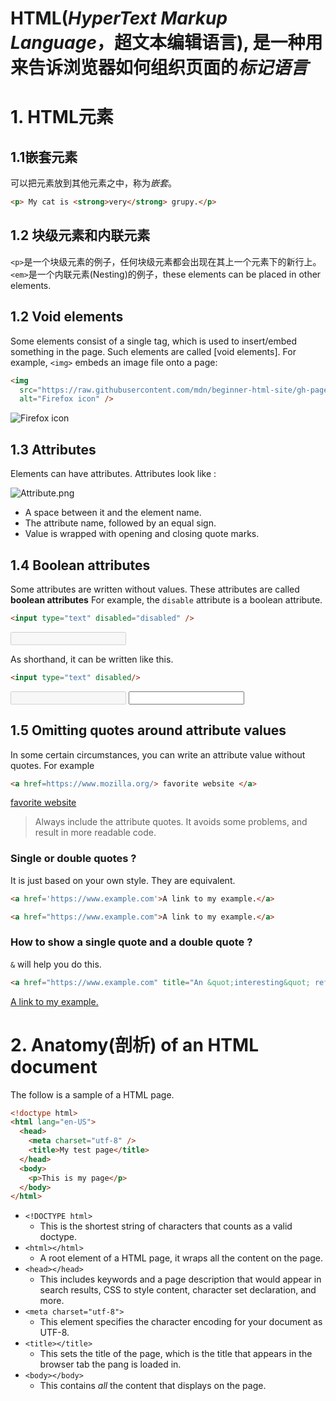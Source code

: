 
# HTML(*HyperText Markup Language*，超文本编辑语言), 是一种用来告诉浏览器如何组织页面的*标记语言*

# 1. HTML元素

## 1.1嵌套元素

可以把元素放到其他元素之中，称为*嵌套*。

```html  
<p> My cat is <strong>very</strong> grupy.</p>
```

## 1.2 块级元素和内联元素

`<p>`是一个块级元素的例子，任何块级元素都会出现在其上一个元素下的新行上。
`<em>`是一个内联元素(Nesting)的例子，these elements can be placed in other elements.

## 1.2 Void elements

Some elements consist of a single tag, which is used to insert/embed something in the page.
Such elements are called  [void elements]. For example, `<img>` embeds an image file onto a page:

```HTML
<img
  src="https://raw.githubusercontent.com/mdn/beginner-html-site/gh-pages/images/firefox-icon.png"
  alt="Firefox icon" />
```

<img
  src="https://raw.githubusercontent.com/mdn/beginner-html-site/gh-pages/images/firefox-icon.png"
  alt="Firefox icon" />

## 1.3 Attributes

Elements can have attributes. Attributes look like :

<img
  src="https://developer.mozilla.org/en-US/docs/Learn/HTML/Introduction_to_HTML/Getting_started/grumpy-cat-attribute-small.png"
  alt="Attribute.png"/>
- A space between it and the element name.
- The attribute name, followed by an equal sign.
- Value is wrapped with opening and closing quote marks.

## 1.4 Boolean attributes

Some attributes are written without values. These attributes are called **boolean attributes**
For example, the `disable` attribute is a boolean attribute.
```HTMl
<input type="text" disabled="disabled" />
```

<input type="text" disabled />

As shorthand, it can be written like this.
```HTMl
<input type="text" disabled/>
```

<input type="text" disabled/>

<input type="text"/>

## 1.5 Omitting quotes around attribute values
In some certain circumstances, you can write an attribute value without quotes.
For example
```HTML
<a href=https://www.mozilla.org/> favorite website </a>
```

<a href=https://www.mozilla.org/ >favorite website </a>

> Always include the attribute quotes. It avoids some problems, and result in more readable code.



### Single or double quotes ?
It is just based on your own style. They are equivalent.

```HTML
<a href='https://www.example.com'>A link to my example.</a>

<a href="https://www.example.com">A link to my example.</a>
```

### How to show a single quote and a double quote ?
`&` will help you do this.
```HTMl
<a href="https://www.example.com" title="An &quot;interesting&quot; reference">A link to my example.</a>
```

<a href="https://www.example.com" title="An &quot;interesting&quot; reference">A link to my example.</a>

# 2. Anatomy(剖析) of an HTML document
The follow is a sample of a HTML page.
```HTML
<!doctype html>
<html lang="en-US">
  <head>
    <meta charset="utf-8" />
    <title>My test page</title>
  </head>
  <body>
    <p>This is my page</p>
  </body>
</html>
```

- `<!DOCTYPE html>`
	- This is the shortest string of characters that counts as a valid doctype.
- `<html></html>`
	- A root element of a HTML page, it wraps all the content on the page.
- `<head></head>`
	- This includes keywords and a page description that would appear in search results, CSS to style content, character set declaration, and more.
- `<meta charset="utf-8">`
	- This element specifies the character encoding for your document as UTF-8.
- `<title></title>`
	- This sets the title of the page, which is the title that appears in the browser tab the pang is loaded in.
- `<body></body>`
	- This contains *all* the content that displays on the page.
